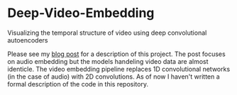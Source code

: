 # Deep-Video-Embedding
Visualizing the temporal structure of video using deep convolutional autoencoders

Please see my [blog post](https://m-lin-dm.github.io/Deep_audio_embedding/) for a description of this project. The post focuses on audio embedding but the models handeling video data are almost identicle. The video embedding pipeline replaces 1D convolutional networks (in the case of audio) with 2D convolutions. As of now I haven't written a formal description of the code in this repository.
